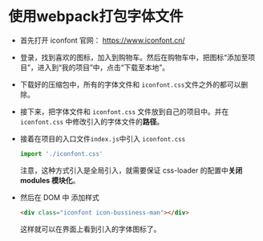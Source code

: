 # 使用webpack打包字体文件

- 首先打开 iconfont 官网： https://www.iconfont.cn/

- 登录，找到喜欢的图标，加入到购物车。然后在购物车中，把图标“添加至项目”，进入到“我的项目”中，点击“下载至本地”。

- 下载好的压缩包中，所有的字体文件和 `iconfont.css`文件之外的都可以删除。

- 接下来，把字体文件和 `iconfont.css` 文件放到自己的项目中。并在 `iconfont.css` 中修改引入的字体文件的**路径**。

- 接着在项目的入口文件`index.js`中引入 `iconfont.css`

  ```js
  import './iconfont.css'
  ```

  注意，这种方式引入是全局引入，就需要保证 css-loader 的配置中**关闭 modules 模块化**。

- 然后在 DOM 中 添加样式

  ```html
  <div class="iconfont icon-bussiness-man"></div>
  ```

  这样就可以在界面上看到引入的字体图标了。

  